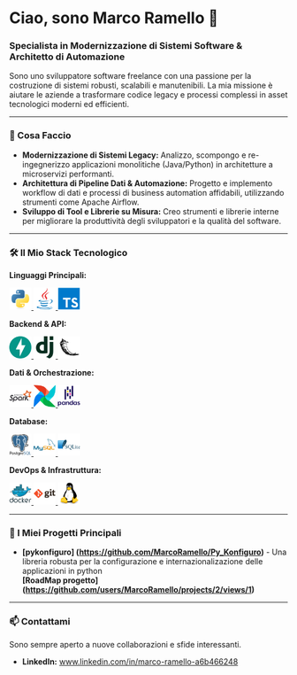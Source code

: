 # Ciao, sono Marco Ramello 👋

### Specialista in Modernizzazione di Sistemi Software & Architetto di Automazione

Sono uno sviluppatore software freelance con una passione per la costruzione di sistemi robusti, scalabili e manutenibili. La mia missione è aiutare le aziende a trasformare codice legacy e processi complessi in asset tecnologici moderni ed efficienti.

---

### 🚀 Cosa Faccio

*   **Modernizzazione di Sistemi Legacy:** Analizzo, scompongo e re-ingegnerizzo applicazioni monolitiche (Java/Python) in architetture a microservizi performanti.
*   **Architettura di Pipeline Dati & Automazione:** Progetto e implemento workflow di dati e processi di business automation affidabili, utilizzando strumenti come Apache Airflow.
*   **Sviluppo di Tool e Librerie su Misura:** Creo strumenti e librerie interne per migliorare la produttività degli sviluppatori e la qualità del software.

---

### 🛠️ Il Mio Stack Tecnologico

**Linguaggi Principali:**
<p align="left">
  <a href="https://www.python.org" target="_blank" rel="noreferrer"> <img src="https://raw.githubusercontent.com/devicons/devicon/master/icons/python/python-original.svg" alt="python" width="40" height="40"/> </a>
  <a href="https://www.java.com" target="_blank" rel="noreferrer"> <img src="https://raw.githubusercontent.com/devicons/devicon/master/icons/java/java-original.svg" alt="java" width="40" height="40"/> </a>
  <a href="https://www.typescriptlang.org/" target="_blank" rel="noreferrer"> <img src="https://raw.githubusercontent.com/devicons/devicon/master/icons/typescript/typescript-original.svg" alt="typescript" width="40" height="40"/> </a>
</p>

**Backend & API:**
<p align="left">
  <a href="https://fastapi.tiangolo.com/" target="_blank" rel="noreferrer"> <img src="https://raw.githubusercontent.com/devicons/devicon/master/icons/fastapi/fastapi-original.svg" alt="fastapi" width="40" height="40"/> </a>
  <a href="https://www.djangoproject.com/" target="_blank" rel="noreferrer"> <img src="https://raw.githubusercontent.com/devicons/devicon/master/icons/django/django-plain.svg" alt="django" width="40" height="40"/> </a>
  <a href="https://flask.palletsprojects.com/" target="_blank" rel="noreferrer"> <img src="https://raw.githubusercontent.com/devicons/devicon/master/icons/flask/flask-original.svg" alt="flask" width="40" height="40"/> </a>
</p>

**Dati & Orchestrazione:**
<p align="left">
  <a href="https://spark.apache.org/" target="_blank" rel="noreferrer"> <img src="https://raw.githubusercontent.com/devicons/devicon/master/icons/apachespark/apachespark-original-wordmark.svg" alt="apache spark" width="40" height="40"/> </a>
  <a href="https://airflow.apache.org/" target="_blank" rel="noreferrer"> <img src="https://raw.githubusercontent.com/devicons/devicon/master/icons/apacheairflow/apacheairflow-original.svg" alt="apache airflow" width="40" height="40"/> </a>
  <a href="https://pandas.pydata.org/" target="_blank" rel="noreferrer"> <img src="https://raw.githubusercontent.com/devicons/devicon/master/icons/pandas/pandas-original-wordmark.svg" alt="pandas" width="40" height="40"/> </a>
</p>

**Database:**
<p align="left">
  <a href="https://www.postgresql.org" target="_blank" rel="noreferrer"> <img src="https://raw.githubusercontent.com/devicons/devicon/master/icons/postgresql/postgresql-original-wordmark.svg" alt="postgresql" width="40" height="40"/> </a>
  <a href="https://www.mysql.com/" target="_blank" rel="noreferrer"> <img src="https://raw.githubusercontent.com/devicons/devicon/master/icons/mysql/mysql-original-wordmark.svg" alt="mysql" width="40" height="40"/> </a>
  <a href="https://www.sqlite.org/" target="_blank" rel="noreferrer"> <img src="https://raw.githubusercontent.com/devicons/devicon/master/icons/sqlite/sqlite-original-wordmark.svg" alt="sqlite" width="40" height="40"/> </a>
</p>

**DevOps & Infrastruttura:**
<p align="left">
  <a href="https://www.docker.com/" target="_blank" rel="noreferrer"> <img src="https://raw.githubusercontent.com/devicons/devicon/master/icons/docker/docker-original-wordmark.svg" alt="docker" width="40" height="40"/> </a>
  <a href="https://git-scm.com/" target="_blank" rel="noreferrer"> <img src="https://raw.githubusercontent.com/devicons/devicon/master/icons/git/git-original-wordmark.svg" alt="git" width="40" height="40"/> </a>
  <a href="https://www.linux.org/" target="_blank" rel="noreferrer"> <img src="https://raw.githubusercontent.com/devicons/devicon/master/icons/linux/linux-original.svg" alt="linux" width="40" height="40"/> </a>
</p>

---

### 🔧 I Miei Progetti Principali
*  **[pykonfiguro] (https://github.com/MarcoRamello/Py_Konfiguro)** - Una libreria robusta per la configurazione e internazionalizazione delle applicazioni in python
  <br> **[RoadMap progetto] (https://github.com/users/MarcoRamello/projects/2/views/1)**

---

### 📫 Contattami

Sono sempre aperto a nuove collaborazioni e sfide interessanti.

* **LinkedIn:** www.linkedin.com/in/marco-ramello-a6b466248



